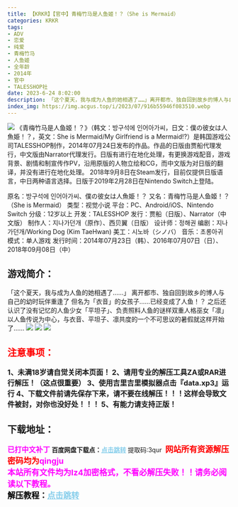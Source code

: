 ```yaml
---
title: 【KRKR】【官中】青梅竹马是人鱼姬！？（She is Mermaid）
categories: KRKR
tags:
- ADV
- 恋爱
- 纯爱
- 青梅竹马
- 人鱼姬
- 全年龄
- 2014年
- 官中
- TALESSHOP社
date: 2023-6-24 8:02:00
description: 「这个夏天，我与成为人鱼的她相遇了……」离开都市、独自回到故乡的博人与自己的幼时玩伴重逢了但名为「衣音」的女孩子……已经变成了人鱼！？之后还认识了没有记忆的人鱼少女「平坦子」、负责照料人鱼的谜样双重人格巫女「凛」以人鱼传说为中心，与衣音、平坦子、凛共度的一个不可思议的暑假就这样开始了……
index_img: https://img.acgus.top/i/2023/07/916b55946f083510.webp
---
```

![](https://img.acgus.top/i/2023/07/916b55946f083510.webp)
《青梅竹马是人鱼姬！？》（韩文：방구석에 인어아가씨，日文：僕の彼女は人魚姫！？，英文：She is Mermaid/My Girlfriend is a Mermaid!?）是韩国游戏公司TALESSHOP制作，2014年07月24日发布的作品。作品的日版由贾船代理发行，中文版由Narrator代理发行。日版有进行在地化处理，有更换游戏配音，游戏背景、剧情和制宣传作PV，沿用原版的人物立绘和CG，而中文版为对日版的翻译，并没有进行在地化处理。
2018年9月8日在Steam发行，目前仅提供日版语言，中日两种语言选择。日版于2019年2月28日在Nintendo Switch上登陆。

原名：방구석에 인어아가씨、僕の彼女は人魚姫！？
又名：青梅竹马是人鱼姬！？（She is Mermaid）
类型：视觉小说
平台：PC、Android/iOS、Nintendo Switch
分级：12岁以上
开发：TALESSHOP
发行：贾船（日版）、Narrator（中文版）
制作人：지나가던개（原作）、西贝翼（日版）
设计师：정해권
编剧：지나가던개/Working Dog (Kim TaeHwan)
美工：시노바（シノバ）
音乐：초롱아귀
模式：单人游戏
发行时间：2014年07月23日（韩）、2016年07月07日（日）、2018年09月08日（中）

## 游戏简介：
「这个夏天，我与成为人鱼的她相遇了……」
离开都市、独自回到故乡的博人与自己的幼时玩伴重逢了
但名为「衣音」的女孩子……已经变成了人鱼！？
之后还认识了没有记忆的人鱼少女「平坦子」、负责照料人鱼的谜样双重人格巫女「凛」
以人鱼传说为中心，与衣音、平坦子、凛共度的一个不可思议的暑假就这样开始了……
![](https://img.acgus.top/i/2023/07/081c5bbe52083519.webp)
![](https://img.acgus.top/i/2023/07/df33d38958083517.webp)
![](https://img.acgus.top/i/2023/07/c72911d4f7083513.webp)




## <font color=#FF0000 >注意事项：</font>
<font size=3><b>1、未满18岁请自觉关闭本页面！
2、请用专业的解压工具ZA或RAR进行解压！（这点很重要）
3、使用吉里吉里模拟器点击『data.xp3』运行
4、下载文件前请先保存下来，请不要在线解压！！！这样会导致文件被封，对你也没好处！！！
5、有能力请支持正版！</b></font>

## 下载地址：
<font color=#FF00FF size=3><b>已打中文补丁</b></font>
<b>百度网盘下载点：</b><a href="https://pan.baidu.com/s/1REfmdw-JbiRgYkxsjHAmdQ?pwd=3qur" style="color: #87CEEB;"><b>点击跳转</b></a> 提取码:3qur
<a style="padding: 0" href="https://post.qingju.org/AD/"><img style="max-width:100%" src="https://img.acgus.top/i/2024/07/478f689b8021d8d499ab43d21acf137a.gif" alt=""></a>
<b><font color=#FF0000 size=4>网站所有资源解压密码均为</b></font><b><font color=#FF00FF size=4>qingju</font><font color=#FF0000 ></font></b><br><b><font color=#FF00FF size=4>本站所有文件均为lz4加密格式，不看必解压失败！！请务必阅读以下教程。</b></font><br><b><font color=#000 size=4>解压教程：</b><a href="https://post.qingju.org/tutorial/000/" style="color: #87CEEB;"><b>点击跳转</b></a>
